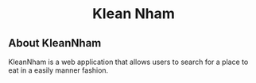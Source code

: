 <h1 align="center">Klean Nham</h1>

## About KleanNham

KleanNham is a web application that allows users to search for a place to eat in a easily manner fashion.
